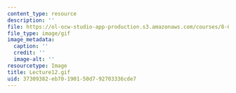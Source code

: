 ```yaml
---
content_type: resource
description: ''
file: https://ol-ocw-studio-app-production.s3.amazonaws.com/courses/8-03sc-physics-iii-vibrations-and-waves-fall-2016/37309382eb70190150d792703336cde7_Lecture12.gif
file_type: image/gif
image_metadata:
  caption: ''
  credit: ''
  image-alt: ''
resourcetype: Image
title: Lecture12.gif
uid: 37309382-eb70-1901-50d7-92703336cde7
---
```

